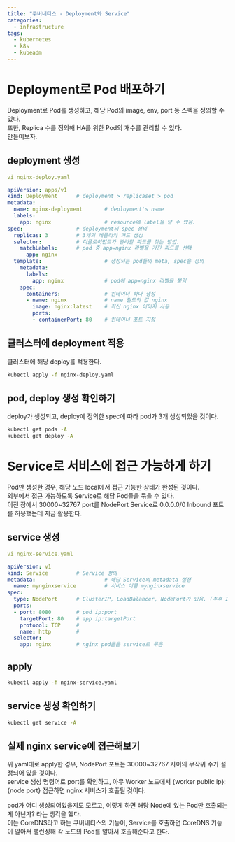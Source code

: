 ```yaml
---
title: "쿠버네티스 - Deployment와 Service"
categories: 
  - infrastructure
tags:
  - kubernetes
  - k8s
  - kubeadm
---
```

# Deployment로 Pod 배포하기
Deployment로 Pod를 생성하고, 해당 Pod의 image, env, port 등 스펙을 정의할 수 있다.  
또한, Replica 수를 정의해 HA를 위한 Pod의 개수를 관리할 수 있다.  
만들어보자.  

## deployment 생성
``` yaml
vi nginx-deploy.yaml

apiVersion: apps/v1
kind: Deployment      # deployment > replicaset > pod
metadata:
  name: nginx-deployment       # deployment's name
  labels:
    app: nginx                 # resource에 label을 달 수 있음.
spec:                 # deployment의 spec 정의
  replicas: 3         # 3개의 레플리카 파드 생성
  selector:           # 디플로이먼트가 관리할 파드를 찾는 방법.
    matchLabels:      # pod 중 app=nginx 라벨을 가진 파드를 선택
      app: nginx
  template:                    # 생성되는 pod들의 meta, spec을 정의
    metadata:
      labels:
        app: nginx             # pod에 app=nginx 라벨을 붙임
    spec:
      containers:              # 컨테이너 하나 생성
      - name: nginx            # name 필드의 값 nginx
        image: nginx:latest    # 최신 nginx 이미지 사용
        ports:
        - containerPort: 80    # 컨테이너 포트 지정
```
## 클러스터에 deployment 적용
클러스터에 해당 deploy를 적용한다.  
``` sh
kubectl apply -f nginx-deploy.yaml
```

## pod, deploy 생성 확인하기
deploy가 생성되고, deploy에 정의한 spec에 따라 pod가 3개 생성되었을 것이다.  
``` sh
kubectl get pods -A  
kubectl get deploy -A  
```

# Service로 서비스에 접근 가능하게 하기
Pod만 생성한 경우, 해당 노드 local에서 접근 가능한 상태가 완성된 것이다.  
외부에서 접근 가능하도록 Service로 해당 Pod들을 묶을 수 있다.  
이전 장에서 30000~32767 port를 NodePort Service로 0.0.0.0/0 Inbound 포트를 허용했는데 지금 활용한다.  

## service 생성
``` yaml
vi nginx-service.yaml

apiVersion: v1
kind: Service         # Service 정의
metadata:                      # 해당 Service의 metadata 설정
  name: mynginxservice         # 서비스 이름 mynginxservice
spec:
  type: NodePort      # ClusterIP, LoadBalancer, NodePort가 있음. (추후 Ingress도 다룰 예정)
  ports:
  - port: 8080        # pod ip:port
    targetPort: 80    # app ip:targetPort
    protocol: TCP     # 
    name: http        # 
  selector:
    app: nginx        # nginx pod들을 service로 묶음
```

## apply
``` sh
kubectl apply -f nginx-service.yaml
```

## service 생성 확인하기
``` sh
kubectl get service -A
```

## 실제 nginx service에 접근해보기  
위 yaml대로 apply한 경우, NodePort 포트는 30000~32767 사이의 무작위 수가 설정되어 있을 것이다.  
service 생성 명령어로 port를 확인하고, 아무 Worker 노드에서 {worker public ip}:{node port} 접근하면 nginx 서비스가 호출될 것이다.   

pod가 어디 생성되어있을지도 모르고, 이렇게 하면 해당 Node에 있는 Pod만 호출되는게 아닌가? 라는 생각을 했다.   
이는 CoreDNS라고 하는 쿠버네티스의 기능이, Service를 호출하면 CoreDNS 기능이 알아서 밸런싱해 각 노드의 Pod를 알아서 호출해준다고 한다.  